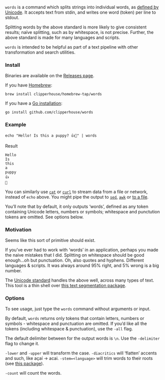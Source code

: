 `words` is a command which splits strings into individual words, as [defined by Unicode](https://unicode.org/reports/tr29/). It accepts text from stdin, and writes one word (token) per line to stdout.

Splitting words by the above standard is more likely to give consistent results; naïve splitting, such as by whitespace, is not precise. Further, the above standard is made for many languages and scripts.

`words` is intended to be helpful as part of a text pipeline with other transformation and search utilities.

### Install

Binaries are available on the [Releases page](https://github.com/clipperhouse/words/releases).

If you have [Homebrew](https://brew.sh):
```
brew install clipperhouse/homebrew-tap/words
```

If you have a [Go installation](https://go.dev/doc/install):
```
go install github.com/clipperhouse/words
```

### Example

```
echo "Hello! Is this a puppy? 👍🐶" | words
```

Result

```
Hello
Is
this
a
puppy
👍
🐶
```

You can similarly use [`cat`](https://en.wikipedia.org/wiki/Cat_(Unix)) or [`curl`](https://curl.se/docs/manual.html) to stream data from a file or network, instead of `echo` above. You might pipe the output to [`sed`](https://www.gnu.org/software/sed/manual/sed.html), [`awk`](https://en.wikipedia.org/wiki/AWK) or [to a file](https://askubuntu.com/questions/420981/how-do-i-save-terminal-output-to-a-file).

You’ll note that by default, it only outputs ‘words’, defined as any token containing Unicode letters, numbers or symbols; whitespace and punctution tokens are omitted. See options below.

### Motivation

Seems like this sort of primitive should exist.

If you’ve ever had to work with ‘words’ in an application, perhaps you made the naive mistakes that I did. Splitting on whitespace should be good enough...oh but punctuation. Oh, also quotes and hyphens. Different languages & scripts. It was always around 95% right, and 5% wrong is a big number.

The [Unicode standard](https://unicode.org/reports/tr29/) handles the above well, across many types of text. This tool is a thin shell over [this text segmentation package](https://github.com/clipperhouse/uax29/tree/master/words).

### Options

To see usage, just type the `words` command without arguments or input.

By default, `words` returns only tokens that contain letters, numbers or symbols - whitespace and punctuation are omitted. If you’d like all the tokens (including whitespace & punctuation), use the `-all` flag.

The default delimiter between for the output words is `\n`. Use the `-delimiter` flag to change it.

`-lower` and `-upper` will transform the case. `-diacritics` will ‘flatten’ accents and such, like açaí → acai. `-stem=<language>` will trim words to their roots (see [this package](https://github.com/clipperhouse/stemmer)).

`-count` will count the words.
